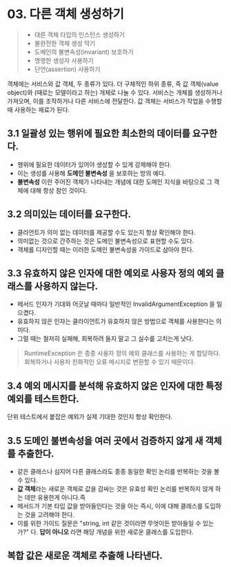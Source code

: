 # 03. 다른 객체 생성하기

> * 대른 객체 타입의 인스턴스 생성하기
> * 불완전한 객체 생성 막기
> * 도메인의 불변속성(invariant) 보호하기
> * 명명한 생성자 사용하기
> * 단언(assertion) 사용하기

객체에는 서비스와 값 객체, 두 종류가 있다. 더 구체적인 하위 종류, 즉 값 객체(value object)와 (때로는 모델이라고 하는) 개체로 나눌 수 있다.
서비스는 개체를 생성하거나 가져오며, 이를 조작하거나 다른 서비스에 전달한다. 값 객체는 서비스가 작업을 수행할 때 사용하는 재료가 된다.

## 3.1 일괄성 있는 행위에 필요한 최소한의 데이터를 요구한다.
* 행위에 필요한 데이터가 있어야 생성할 수 있게 강제해야 한다.
* 이는 생성를 사용해 **도메인 불변속성** 을 보호하는 방의 예다.
* **불변속성** 이란 주어진 객체가 나타내는 개념에 대한 도메인 지식을 바탕으로 그 객체에 대해 항상 참인 것이다.

## 3.2 의미있는 데이터를 요구한다.
* 클라언트가 의미 없는 데이터를 제공할 수도 있는지 항상 확인해야 한다.
* 의미없는 것으로 간주하는 것은 도메인 불변속성으로 표현할 수도 있다.
* 객체를 디자인할 때는 이러한 도메인 불변속성을 가이드로 삼아야 한다.

## 3.3 유효하지 않은 인자에 대한 예외로 사용자 정의 예외 클래스를 사용하지 않는다.
* 메서드 인자가 기대와 어긋날 때마다 일반적인 InvalidArgumentException 을 일으켰다.
* 유효하지 않은 인자는 클라이언트가 유효하지 않은 방법으로 객체를 사용한다는 의미다.
* 그럴 때는 철저히 실패해, 회복하려 들지 말고 그 실수를 고치는게 낫다.

> RuntimeException 은 종종 사용자 정의 예외 클래스를 사용하는 게 합당하다.
> 회복하거나 사용자 친화적인 오류 메시지로 변환할 수 있기 때문이다.

## 3.4 예외 메시지를 분석해 유효하지 않은 인자에 대한 특정 예외를 테스트한다.
단위 테스트에서 붙잡은 예외가 실제 기대한 것인지 항상 확인한다.

## 3.5 도메인 불변속성을 여러 곳에서 검증하지 않게 새 객체를 추출한다.
* 같은 클래스나 심지어 다른 클래스라도 종종 동일한 확인 논리를 반복하는 것을 볼 수 있다.
* **값 객체**라는 새로운 객체로 값을 감싸는 것은 유효성 확인 논리를 반복하지 않게 하는 데만 유용한게 아니다.즉
* 메서드가 기본 타입 값을 받아들인다는 것을 아는 즉시, 이에 대해 클래스를 도입하는 것을 고려해야 한다.
* 이를 위한 가이드 질문은 "string, int 같은 것이라면 무엇이든 받아들일 수 있는가?" 다. **답이 아니오** 라면 해당 개념을 위한 새로운 클래스를 도입한다.

## 복합 값은 새로운 객체로 추출해 나타낸다.





